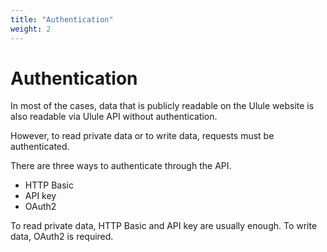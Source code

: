 ```yaml
---
title: "Authentication"
weight: 2
---
```


# Authentication

In most of the cases, data that is publicly readable on the Ulule website is also readable via Ulule API without authentication.

However, to read private data or to write data, requests must be authenticated.

There are three ways to authenticate through the API.

* HTTP Basic
* API key
* OAuth2

To read private data, HTTP Basic and API key are usually enough. To write data, OAuth2 is required.
